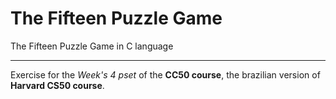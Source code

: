 # The Fifteen Puzzle Game

The Fifteen Puzzle Game in C language

---

Exercise for the *Week's 4 pset* of the **CC50 course**, the brazilian version of **Harvard CS50 course**.
